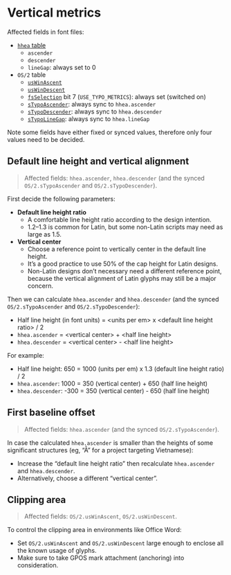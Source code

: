 # Vertical metrics

Affected fields in font files:

- [`hhea` table](https://learn.microsoft.com/en-us/typography/opentype/spec/hhea)
  - `ascender`
  - `descender`
  - `lineGap`: always set to 0
- `OS/2` table
  - [`usWinAscent`](https://learn.microsoft.com/en-us/typography/opentype/spec/os2#uswinascent)
  - [`usWinDescent`](https://learn.microsoft.com/en-us/typography/opentype/spec/os2#uswindescent)
  - [`fsSelection`](https://learn.microsoft.com/en-us/typography/opentype/spec/os2#fsselection) bit 7 (`USE_TYPO_METRICS`): always set (switched on)
  - [`sTypoAscender`](https://learn.microsoft.com/en-us/typography/opentype/spec/os2#stypoascender): always sync to `hhea.ascender`
  - [`sTypoDescender`](https://learn.microsoft.com/en-us/typography/opentype/spec/os2#stypodescender): always sync to `hhea.descender`
  - [`sTypoLineGap`](https://learn.microsoft.com/en-us/typography/opentype/spec/os2#stypolinegap): always sync to `hhea.lineGap`

Note some fields have either fixed or synced values, therefore only four values need to be decided.

## Default line height and vertical alignment

> Affected fields: `hhea.ascender`, `hhea.descender` (and the synced `OS/2.sTypoAscender` and `OS/2.sTypoDescender`).

First decide the following parameters:

- **Default line height ratio**
  - A comfortable line height ratio according to the design intention.
  - 1.2–1.3 is common for Latin, but some non-Latin scripts may need as large as 1.5.
- **Vertical center**
  - Choose a reference point to vertically center in the default line height.
  - It’s a good practice to use 50% of the cap height for Latin designs.
  - Non-Latin designs don’t necessary need a different reference point, because the vertical alignment of Latin glyphs may still be a major concern.

Then we can calculate `hhea.ascender` and `hhea.descender` (and the synced `OS/2.sTypoAscender` and `OS/2.sTypoDescender`):

- Half line height (in font units) = \<units per em> x \<default line height ratio> / 2
- `hhea.ascender` = \<vertical center> + \<half line height>
- `hhea.descender` = \<vertical center> - \<half line height>

For example:

- Half line height: 650 = 1000 (units per em) x 1.3 (default line height ratio) / 2
- `hhea.ascender`: 1000 = 350 (vertical center) + 650 (half line height)
- `hhea.descender`: -300 = 350 (vertical center) - 650 (half line height)

## First baseline offset

> Affected fields: `hhea.ascender` (and the synced `OS/2.sTypoAscender`).

In case the calculated `hhea.ascender` is smaller than the heights of some significant structures (eg, “Ằ” for a project targeting Vietnamese):

- Increase the “default line height ratio” then recalculate `hhea.ascender` and `hhea.descender`.
- Alternatively, choose a different “vertical center”.

## Clipping area

> Affected fields: `OS/2.usWinAscent`, `OS/2.usWinDescent`.

To control the clipping area in environments like Office Word:

- Set `OS/2.usWinAscent` and `OS/2.usWinDescent` large enough to enclose all the known usage of glyphs.
- Make sure to take GPOS mark attachment (anchoring) into consideration.
